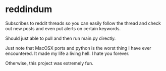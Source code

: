 reddindum
=========

Subscribes to reddit threads so you can easily follow the thread and check out new posts and even put alerts on certain keywords.


Should just able to pull and then run main.py directly. 

Just note that MacOSX ports and python is the worst thing I have ever encountered. It made my life a living hell. I hate you forever.

Otherwise, this project was extremely fun.
